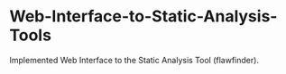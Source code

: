 # Web-Interface-to-Static-Analysis-Tools
Implemented Web Interface to the Static Analysis Tool (flawfinder).

